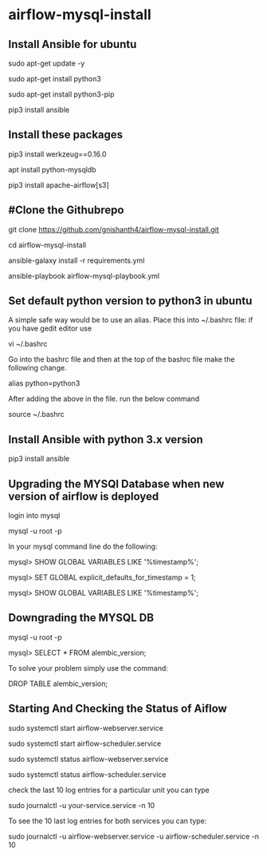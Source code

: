 # airflow-mysql-install

Install Ansible for ubuntu
--------------------------

sudo apt-get update -y

sudo apt-get install python3

sudo apt-get install python3-pip

pip3 install ansible



Install these packages
----------------------

pip3 install werkzeug==0.16.0

apt install python-mysqldb

pip3 install apache-airflow[s3]


#Clone the Githubrepo 
---------------------

git clone https://github.com/gnishanth4/airflow-mysql-install.git

cd airflow-mysql-install

ansible-galaxy install -r requirements.yml

ansible-playbook airflow-mysql-playbook.yml

Set default python version to python3 in ubuntu
-----------------------------------------------

A simple safe way would be to use an alias. Place this into ~/.bashrc file: if you have gedit editor use

vi  ~/.bashrc

Go into the bashrc file and then at the top of the bashrc file make the following change.

alias python=python3

After adding the above in the file. run the below command

source ~/.bashrc


Install Ansible with python 3.x version
----------------------------------------

pip3 install ansible

Upgrading the MYSQl Database when new version of airflow is deployed
--------------------------------------------------------------------

login into mysql 

mysql -u root -p

In your mysql command line do the following:

mysql> SHOW GLOBAL VARIABLES LIKE '%timestamp%';

mysql> SET GLOBAL explicit_defaults_for_timestamp = 1;

mysql> SHOW GLOBAL VARIABLES LIKE '%timestamp%';


Downgrading the MYSQL DB
------------------------
mysql -u root -p 

mysql> SELECT * FROM alembic_version;

To solve your problem simply use the command:

DROP TABLE alembic_version;

Starting And Checking the Status of Aiflow 
----------------------------

sudo systemctl start airflow-webserver.service

sudo systemctl start airflow-scheduler.service

sudo systemctl status airflow-webserver.service

sudo systemctl status airflow-scheduler.service

check the last 10 log entries for a particular unit you can type

sudo journalctl -u your-service.service -n 10

To see the 10 last log entries for both services you can type:

sudo journalctl -u airflow-webserver.service -u airflow-scheduler.service -n 10









